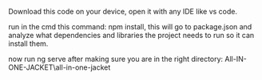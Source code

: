 Download this code on your device, open it with any IDE like vs code.

run in the cmd this command: npm install, this will go to package.json and analyze what dependencies and libraries the project needs to run so it can install them.

now run ng serve after making sure you are in the right directory: All-IN-ONE-JACKET\all-in-one-jacket



